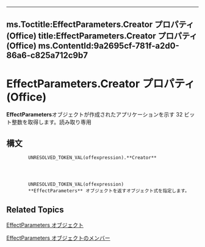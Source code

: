 

---
ms.Toctitle:EffectParameters.Creator プロパティ (Office)
title:EffectParameters.Creator プロパティ (Office)
ms.ContentId:9a2695cf-781f-a2d0-86a6-c825a712c9b7
---
# EffectParameters.Creator プロパティ (Office)




**EffectParameters**オブジェクトが作成されたアプリケーションを示す 32 ビット整数を取得します。読み取り専用

## 構文

            UNRESOLVED_TOKEN_VAL(offexpression).**Creator**




            UNRESOLVED_TOKEN_VAL(offexpression)
            **EffectParameters** オブジェクトを返すオブジェクト式を指定します。



## Related Topics

[EffectParameters オブジェクト](9b0dfcf1-96fa-bc9a-6fef-38518ab1c558.md)

[EffectParameters オブジェクトのメンバー](220226ed-74d2-b95f-1efc-48d09b9aaf86.md)




